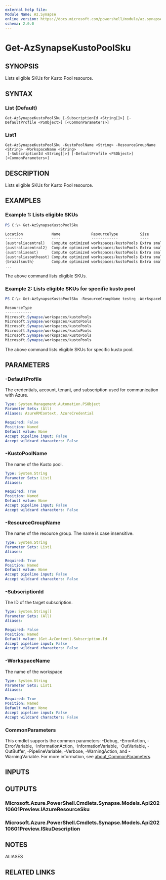 ```yaml
---
external help file:
Module Name: Az.Synapse
online version: https://docs.microsoft.com/powershell/module/az.synapse/get-azsynapsekustopoolsku
schema: 2.0.0
---
```


# Get-AzSynapseKustoPoolSku

## SYNOPSIS
Lists eligible SKUs for Kusto Pool resource.

## SYNTAX

### List (Default)
```
Get-AzSynapseKustoPoolSku [-SubscriptionId <String[]>] [-DefaultProfile <PSObject>] [<CommonParameters>]
```

### List1
```
Get-AzSynapseKustoPoolSku -KustoPoolName <String> -ResourceGroupName <String> -WorkspaceName <String>
 [-SubscriptionId <String[]>] [-DefaultProfile <PSObject>] [<CommonParameters>]
```

## DESCRIPTION
Lists eligible SKUs for Kusto Pool resource.

## EXAMPLES

### Example 1: Lists eligible SKUs
```powershell
PS C:\> Get-AzSynapseKustoPoolSku

Location             Name              ResourceType          Size
--------             ----              ------------          ----
{australiacentral}   Compute optimized workspaces/kustoPools Extra small
{australiacentral2}  Compute optimized workspaces/kustoPools Extra small
{australiaeast}      Compute optimized workspaces/kustoPools Extra small
{australiasoutheast} Compute optimized workspaces/kustoPools Extra small
{brazilsouth}        Compute optimized workspaces/kustoPools Extra small
...
```

The above command lists eligible SKUs.

### Example 2: Lists eligible SKUs for specific kusto pool
```powershell
PS C:\> Get-AzSynapseKustoPoolSku -ResourceGroupName testrg -WorkspaceName testws -KustoPoolName testnewkustopool

ResourceType
------------
Microsoft.Synapse/workspaces/kustoPools
Microsoft.Synapse/workspaces/kustoPools
Microsoft.Synapse/workspaces/kustoPools
Microsoft.Synapse/workspaces/kustoPools
Microsoft.Synapse/workspaces/kustoPools
Microsoft.Synapse/workspaces/kustoPools
```

The above command lists eligible SKUs for specific kusto pool.

## PARAMETERS

### -DefaultProfile
The credentials, account, tenant, and subscription used for communication with Azure.

```yaml
Type: System.Management.Automation.PSObject
Parameter Sets: (All)
Aliases: AzureRMContext, AzureCredential

Required: False
Position: Named
Default value: None
Accept pipeline input: False
Accept wildcard characters: False
```

### -KustoPoolName
The name of the Kusto pool.

```yaml
Type: System.String
Parameter Sets: List1
Aliases:

Required: True
Position: Named
Default value: None
Accept pipeline input: False
Accept wildcard characters: False
```

### -ResourceGroupName
The name of the resource group.
The name is case insensitive.

```yaml
Type: System.String
Parameter Sets: List1
Aliases:

Required: True
Position: Named
Default value: None
Accept pipeline input: False
Accept wildcard characters: False
```

### -SubscriptionId
The ID of the target subscription.

```yaml
Type: System.String[]
Parameter Sets: (All)
Aliases:

Required: False
Position: Named
Default value: (Get-AzContext).Subscription.Id
Accept pipeline input: False
Accept wildcard characters: False
```

### -WorkspaceName
The name of the workspace

```yaml
Type: System.String
Parameter Sets: List1
Aliases:

Required: True
Position: Named
Default value: None
Accept pipeline input: False
Accept wildcard characters: False
```

### CommonParameters
This cmdlet supports the common parameters: -Debug, -ErrorAction, -ErrorVariable, -InformationAction, -InformationVariable, -OutVariable, -OutBuffer, -PipelineVariable, -Verbose, -WarningAction, and -WarningVariable. For more information, see [about_CommonParameters](http://go.microsoft.com/fwlink/?LinkID=113216).

## INPUTS

## OUTPUTS

### Microsoft.Azure.PowerShell.Cmdlets.Synapse.Models.Api20210601Preview.IAzureResourceSku

### Microsoft.Azure.PowerShell.Cmdlets.Synapse.Models.Api20210601Preview.ISkuDescription

## NOTES

ALIASES

## RELATED LINKS

